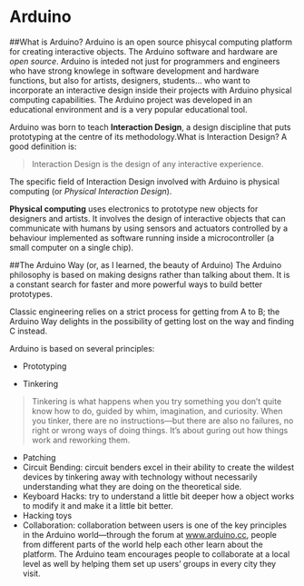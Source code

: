 # Arduino
##What is Arduino?
Arduino is an open source phisycal computing platform for creating interactive objects. The Arduino software and hardware are _open source_.
Arduino is inteded not just for programmers and engineers who have strong knowlege in software development and hardware functions, but also for artists, designers, students... who want to incorporate an interactive design inside their projects with Arduino physical computing capabilities.
The Arduino project was developed in an educational environment and is a very popular educational tool.

Arduino was born to teach **Interaction Design**, a design discipline that puts prototyping at the centre of its methodology.What is Interaction Design? A good definition is:
>Interaction Design is the design of any interactive experience.

The specific field of Interaction Design involved with Arduino is physical computing (or _Physical Interaction Design_).

**Physical computing** uses electronics to prototype new objects for designers and artists. It involves the design of interactive objects that can communicate with humans by using sensors and actuators controlled by a behaviour implemented as software running inside a microcontroller (a small computer on a single chip).

##The Arduino Way (or, as I learned, the beauty of Arduino)
The Arduino philosophy is based on making designs rather than talking about them. It is a constant search for faster and more powerful ways to build better prototypes. 

Classic engineering relies on a strict process for getting from A to B; the Arduino Way delights in the possibility of getting lost on the way and finding C instead.

Arduino is based on several principles:

* Prototyping

* Tinkering
>Tinkering is what happens when you try something you don’t quite know how to do, guided by whim, imagination, and curiosity. When you tinker, there are no instructions—but there are also no failures, no right or wrong ways of doing things. It’s about  guring out how things work and reworking them.
* Patching
* Circuit Bending: circuit benders excel in their ability to create the wildest devices by tinkering away with technology without necessarily understanding what they are doing on the theoretical side. 
* Keyboard Hacks: try to understand a little bit deeper how a object works to modify it and make it a little bit better.
* Hacking toys
* Collaboration: collaboration between users is one of the key principles in the Arduino world—through the forum at www.arduino.cc, people from different parts of the world help each other learn about the platform. The Arduino team encourages people to collaborate at a local level as well by helping them set up users’ groups in every city they visit. 